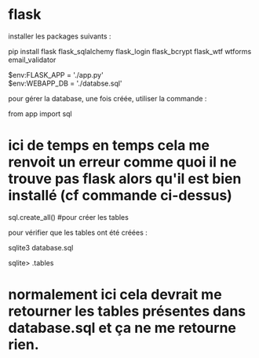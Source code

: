 # flask
installer les packages suivants :  

pip install flask flask_sqlalchemy flask_login flask_bcrypt flask_wtf wtforms email_validator  


$env:FLASK_APP = './app.py'  
$env:WEBAPP_DB = './databse.sql'  

pour gérer la database, une fois créée, utiliser la commande :  

from app import sql   

# ici de temps en temps cela me renvoit un erreur comme quoi il ne trouve pas flask alors qu'il est bien installé (cf commande ci-dessus)

sql.create_all() #pour créer les tables  


pour vérifier que les tables ont été créées :   

sqlite3 database.sql  

sqlite> .tables  

# normalement ici cela devrait me retourner les tables présentes dans database.sql et ça ne me retourne rien. 
